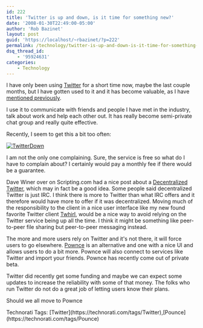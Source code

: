 ```yaml
---
id: 222
title: 'Twitter is up and down, is it time for something new?'
date: '2008-01-30T22:49:00-05:00'
author: 'Rob Bazinet'
layout: post
guid: 'https://localhost/~rbazinet/?p=222'
permalink: /technology/twitter-is-up-and-down-is-it-time-for-something-new/
dsq_thread_id:
    - '95924631'
categories:
    - Technology
---
```


I have only been using [Twitter](https://www.twitter.com/) for a short time now, maybe the last couple months, but I have gotten used to it and it has become valuable, as I have [mentioned previously](https://rbazinet.wordpress.com/2008/01/22/finally-getting-twitter/).

I use it to communicate with friends and people I have met in the industry, talk about work and help each other out. It has really become semi-private chat group and really quite effective.

Recently, I seem to get this a bit too often:

[![TwitterDown](https://rbazinet.files.wordpress.com/2008/01/twitterdown-thumb.png)](https://rbazinet.files.wordpress.com/2008/01/twitterdown.png)

I am not the only one complaining. Sure, the service is free so what do I have to complain about? I certainly would pay a monthly fee if there would be a guarantee.

Dave Winer over on Scripting.com had a nice post about a [Decentralized Twitter](https://www.scripting.com/stories/2008/01/16/aDecentralizedTwitter.html), which may in fact be a good idea. Some people said decentralized Twitter is just IRC. I think there is more to Twitter than what IRC offers and it therefore would have more to offer if it was decentralized. Moving much of the responsibility to the client in a nice user interface like my new found favorite Twitter client [Twhirl](https://www.twhirl.org/), would be a nice way to avoid relying on the Twitter service being up all the time. I think it might be something like peer-to-peer file sharing but peer-to-peer messaging instead.

The more and more users rely on Twitter and it's not there, it will force users to go elsewhere. [Pownce](https://www.pownce.com/) is an alternative and one with a nice UI and allows users to do a bit more. Pownce will also connect to services like Twitter and import your friends. Pownce has recently come out of private beta.

Twitter did recently get some funding and maybe we can expect some updates to increase the reliability with some of that money. The folks who run Twitter do not do a great job of letting users know their plans.

Should we all move to Pownce

<div class="wlWriterSmartContent" style="display:inline;margin:0;padding:0;">Technorati Tags: [Twitter](https://technorati.com/tags/Twitter),[Pounce](https://technorati.com/tags/Pounce)</div>